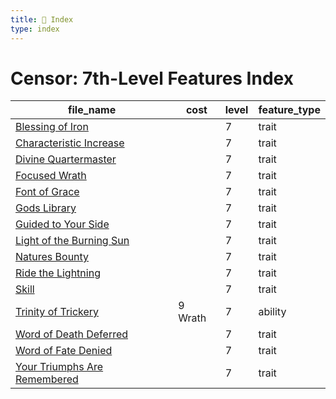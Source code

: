 ```yaml
---
title: 📑 Index
type: index
---
```


# Censor: 7th-Level Features Index

| file_name                                                             | cost    | level | feature_type |
| --------------------------------------------------------------------- | ------- | ----- | ------------ |
| [Blessing of Iron](../Blessing%20of%20Iron)                           |         | 7     | trait        |
| [Characteristic Increase](../Characteristic%20Increase)               |         | 7     | trait        |
| [Divine Quartermaster](../Divine%20Quartermaster)                     |         | 7     | trait        |
| [Focused Wrath](../Focused%20Wrath)                                   |         | 7     | trait        |
| [Font of Grace](../Font%20of%20Grace)                                 |         | 7     | trait        |
| [Gods Library](../Gods%20Library)                                     |         | 7     | trait        |
| [Guided to Your Side](../Guided%20to%20Your%20Side)                   |         | 7     | trait        |
| [Light of the Burning Sun](../Light%20of%20the%20Burning%20Sun)       |         | 7     | trait        |
| [Natures Bounty](../Natures%20Bounty)                                 |         | 7     | trait        |
| [Ride the Lightning](../Ride%20the%20Lightning)                       |         | 7     | trait        |
| [Skill](../Skill)                                                     |         | 7     | trait        |
| [Trinity of Trickery](../Trinity%20of%20Trickery)                     | 9 Wrath | 7     | ability      |
| [Word of Death Deferred](../Word%20of%20Death%20Deferred)             |         | 7     | trait        |
| [Word of Fate Denied](../Word%20of%20Fate%20Denied)                   |         | 7     | trait        |
| [Your Triumphs Are Remembered](../Your%20Triumphs%20Are%20Remembered) |         | 7     | trait        |
